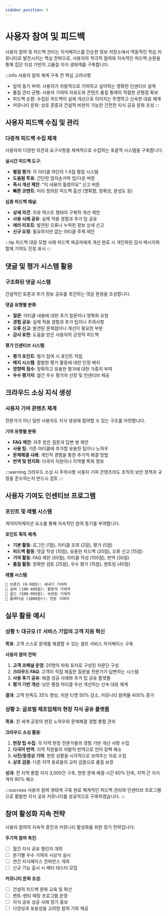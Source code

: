 ```yaml
---
sidebar_position: 6
---
```


# 사용자 참여 및 피드백

사용자 참여 및 피드백 관리는 지식베이스를 단순한 정보 저장소에서 역동적인 학습 커뮤니티로 발전시키는 핵심 전략으로, 사용자의 적극적 참여와 지속적인 피드백 순환을 통해 집단 지성 기반의 고품질 지식 생태계를 구축합니다.

:::info 사용자 참여 체계 구축 전 핵심 고려사항
- 참여 동기 부여: 사용자가 자발적으로 기여하고 싶어하는 명확한 인센티브 설계
- 품질 관리 균형: 사용자 기여의 자유도와 콘텐츠 품질 통제의 적절한 균형점 확보
- 피드백 순환: 수집된 피드백이 실제 개선으로 이어지는 투명하고 신속한 대응 체계
- 커뮤니티 문화: 상호 존중과 건설적 비판이 가능한 건전한 지식 공유 문화 조성
:::

## 사용자 피드백 수집 및 관리

### 다층적 피드백 수집 체계
사용자의 다양한 의견과 요구사항을 체계적으로 수집하는 포괄적 시스템을 구축합니다.

**실시간 피드백 도구**:
- **별점 평가**: 각 아티클 하단의 1-5점 평점 시스템
- **도움됨 투표**: 간단한 엄지손가락 업/다운 버튼
- **즉시 개선 제안**: "이 내용이 틀렸어요" 신고 버튼
- **빠른 코멘트**: 미리 정의된 피드백 옵션 (명확함, 정확성, 완성도 등)

**심층 피드백 채널**:
- **상세 의견**: 자유 텍스트 형태의 구체적 개선 제안
- **사용 사례 공유**: 실제 적용 경험과 추가 팁 공유
- **에러 리포트**: 발견된 오류나 누락된 정보 상세 신고
- **신규 요청**: 필요하지만 없는 아티클 주제 제안

:::tip 피드백 대응 모범 사례
피드백 제공자에게 개선 완료 시 개인화된 감사 메시지와 함께 기여도 인정 표시
:::

## 댓글 및 평가 시스템 활용

### 구조화된 댓글 시스템
건설적인 토론과 추가 정보 공유를 촉진하는 댓글 환경을 조성합니다.

**댓글 유형별 분류**:
- **질문**: 아티클 내용에 대한 추가 질문이나 명확화 요청
- **경험 공유**: 실제 적용 경험과 추가 팁이나 주의사항
- **오류 신고**: 발견된 문제점이나 개선이 필요한 부분
- **감사 표현**: 도움을 받은 사용자의 긍정적 피드백

**평가 인센티브 시스템**:
- **평가 포인트**: 평가 참여 시 포인트 적립
- **배지 시스템**: 활발한 평가 활동에 대한 인정 배지
- **영향력 점수**: 정확하고 유용한 평가에 대한 가중치 부여
- **우수 평가자**: 월간 우수 평가자 선정 및 인센티브 제공

## 크라우드 소싱 지식 생성

### 사용자 기여 콘텐츠 체계
전문가가 아닌 일반 사용자도 지식 생성에 참여할 수 있는 구조를 마련합니다.

**기여 유형별 분류**:
- **FAQ 제안**: 자주 받은 질문과 답변 쌍 제안
- **사용 팁**: 기존 아티클에 추가할 유용한 팁이나 노하우
- **문제해결 사례**: 개인적 경험을 통한 추가적 해결 방법
- **번역 및 현지화**: 다국어 지원이나 지역별 특화 정보

:::warning 크라우드 소싱 시 주의사항
사용자 기여 콘텐츠라도 조직의 보안 정책과 규정을 준수하는지 반드시 검토
:::

## 사용자 기여도 인센티브 프로그램

### 포인트 및 레벨 시스템
게이미피케이션 요소를 통해 지속적인 참여 동기를 부여합니다.

**포인트 획득 체계**:
- **기본 활동**: 로그인 (1점), 아티클 조회 (2점), 평가 (5점)
- **피드백 활동**: 댓글 작성 (10점), 유용한 피드백 (20점), 오류 신고 (15점)
- **기여 활동**: FAQ 제안 (50점), 아티클 작성 (100점), 번역 (30점)
- **품질 활동**: 정확한 검토 (25점), 우수 평가 (15점), 멘토링 (40점)

**레벨 시스템**:
```markdown
🥉 브론즈 (0-99점): 새내기 기여자
🥈 실버 (100-499점): 활동적 기여자  
🥇 골드 (500-999점): 숙련된 기여자
💎 플래티넘 (1000점+): 전문 기여자
```

## 실무 활용 예시

### 상황 1: 대규모 IT 서비스 기업의 고객 지원 혁신
**목표**: 고객 스스로 문제를 해결할 수 있는 셀프 서비스 지식베이스 구축

**사용자 참여 전략**:
1. **고객 코패널 운영**: 20명의 파워 유저로 구성된 자문단 구성
2. **크라우드 FAQ**: 고객이 직접 제출한 질문을 전문가가 답변하는 시스템
3. **사용 후기 공유**: 해결 성공 사례와 추가 팁 공유 플랫폼
4. **평가 기반 개선**: 낮은 평점 아티클 우선 개선하는 신속 대응 체계

**결과**: 고객 만족도 35% 향상, 지원 티켓 50% 감소, 커뮤니티 참여율 400% 증가

### 상황 2: 글로벌 제조업체의 현장 지식 공유 플랫폼
**목표**: 전 세계 공장의 현장 노하우와 문제해결 경험 통합 관리

**크라우드 소싱 활용**:
1. **현장 팁 수집**: 각 지역 현장 전문가들의 경험 기반 개선 사항 수집
2. **다국어 번역**: 지역 직원들의 자발적 번역으로 언어 장벽 해소
3. **사진/동영상 기여**: 현장 상황을 시각적으로 보여주는 자료 수집
4. **상호 검증**: 다른 지역 동료들의 교차 검증으로 품질 보장

**성과**: 전 지역 통합 지식 3,000건 구축, 현장 문제 해결 시간 60% 단축, 지역 간 지식 격차 80% 해소

:::success 사용자 참여 생태계 구축 완료
체계적인 피드백 관리와 인센티브 프로그램으로 활발한 지식 공유 커뮤니티를 성공적으로 구축하였습니다.
:::

## 참여 활성화 지속 전략

사용자 참여의 지속적 증진과 커뮤니티 활성화를 위한 장기 전략입니다:

**주기적 참여 촉진**:
- [ ] 월간 지식 공유 챌린지 개최
- [ ] 분기별 우수 기여자 시상식 실시
- [ ] 연간 지식베이스 컨퍼런스 개최
- [ ] 신규 기능 출시 시 베타 테스터 모집

**커뮤니티 문화 조성**:
- [ ] 건설적 피드백 문화 교육 및 확산
- [ ] 멘토-멘티 매칭 프로그램 운영
- [ ] 지식 공유 성공 사례 정기 홍보
- [ ] 다양성과 포용성을 고려한 참여 기회 제공
